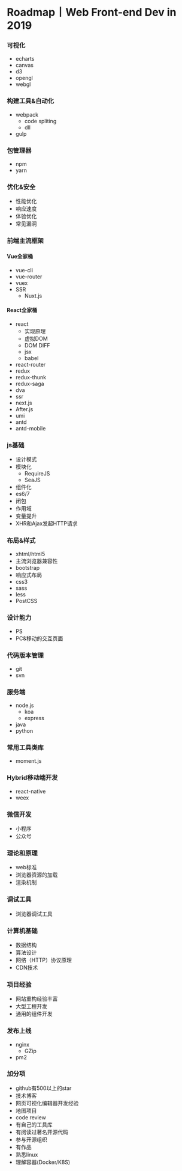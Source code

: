
# Roadmap丨Web Front-end Dev in 2019


### 可视化
- echarts
- canvas
- d3
- opengl
- webgl

### 构建工具&自动化
- webpack
    - code spliting
    - dll
- gulp


### 包管理器
- npm 
- yarn


### 优化&安全
- 性能优化
- 响应速度
- 体验优化
- 常见漏洞


### 前端主流框架

#### Vue全家桶
- vue-cli
- vue-router
- vuex
- SSR
    - Nuxt.js

#### React全家桶
- react
    - 实现原理
    - 虚拟DOM
    - DOM DIFF
    - jsx
    - babel
- react-router
- redux
- redux-thunk
- redux-saga
- dva
- ssr
- next.js
- After.js
- umi
- antd
- antd-mobile


### js基础
- 设计模式
- 模块化
    - RequireJS
    - SeaJS
- 组件化
- es6/7
- 闭包
- 作用域
- 变量提升
- XHR和Ajax发起HTTP请求


### 布局&样式
- xhtml/html5
- 主流浏览器兼容性
- bootstrap
- 响应式布局
- css3
- sass
- less
- PostCSS


### 设计能力
- PS
- PC&移动的交互页面


### 代码版本管理
- git
- svn


### 服务端
- node.js
    - koa
    - express
- java
- python

### 常用工具类库
- moment.js


### Hybrid移动端开发
- react-native
- weex


### 微信开发
- 小程序
- 公众号


### 理论和原理
- web标准
- 浏览器资源的加载
- 渲染机制

### 调试工具
- 浏览器调试工具


### 计算机基础
- 数据结构
- 算法设计
- 网络（HTTP）协议原理
- CDN技术

### 项目经验
- 网站重构经验丰富
- 大型工程开发
- 通用的组件开发

### 发布上线
- nginx
    - GZip
- pm2


### 加分项
- github有500以上的star
- 技术博客
- 网页可视化编辑器开发经验
- 地图项目
- code review
- 有自己的工具库
- 有阅读过著名开源代码
- 参与开源组织
- 有作品
- 熟悉linux
- 理解容器(Docker/K8S)
